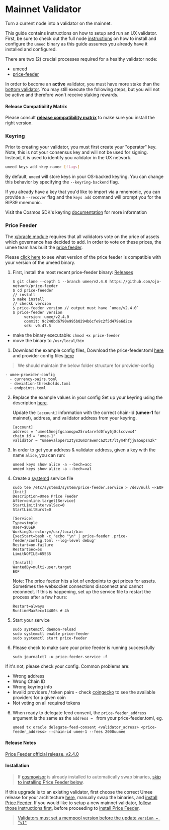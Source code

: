 # Mainnet Validator

Turn a current node into a validator on the mainnet.

This guide contains instructions on how to setup and run an UX validator. First, be sure to check out the full node [instructions](installing-umee-node.md) on how to install and configure the `umeed` binary as this guide assumes you already have it installed and configured.

There are two (2) crucial processes required for a healthy validator node:

- [umeed](installing-umee-node.md)
- [price-feeder](#price-feeder)

In order to become an **active** validator, you must have more stake than the [bottom validator](https://www.mintscan.io/umee/validators). You may still execute the following steps, but you will not be active and therefore won't receive staking rewards.

#### Release Compatibility Matrix

Please consult [**release compatibility matrix**](https://github.com/umee-network/umee/#release-compatibility-matrix) to make sure you install the right version.

### Keyring

Prior to creating your validator, you must first create your "operator" key. Note, this is not your consensus key and will not be used for signing. Instead, it is used to identify you validator in the UX network.

```bash
umeed keys add <key-name> [flags]
```

By default, `umeed` will store keys in your OS-backed keyring. You can change this behavior by specifying the `--keyring-backend` flag.

If you already have a key that you'd like to import via a mnemonic, you can provide a `--recover` flag and the `keys add` command will prompt you for the BIP39 mnemonic.

Visit the Cosmos SDK's keyring [documentation](https://docs.cosmos.network/v0.47/user/run-node/keyring) for more information

### Price Feeder

The [x/oracle module](https://github.com/umee-network/umee/blob/v6.3.0/x/oracle/README.md) requires that all validators vote on the price of assets which governance has decided to add. In order to vote on these prices, the umee team has built the [price feeder](https://github.com/ojo-network/price-feeder/tree/umee/v2.4.0).

Please [click here](https://github.com/umee-network/umee#release-compatibility-matrix) to see what version of the price feeder is compatible with your version of the umeed binary.

1. First, install the most recent price-feeder binary: [Releases](https://github.com/ojo-network/price-feeder/releases/tag/umee%2Fv2.4.0)
   ```
   $ git clone --depth 1 --branch umee/v2.4.0 https://github.com/ojo-network/price-feeder
   $ cd price-feeeder 
   // install 
   $ make install
   // checkk version
   $ price-feeder version // output must have `umee/v2.4.0`
   $ price-feeder version
        version: umee/v2.4.0
        commit: 9c240bd6790e995b0294b6cfe9c2f5d479e6d2ce
        sdk: v0.47.5
   ```
- make the binary executable: `chmod +x price-feeder`
- move the binary to `/usr/local/bin`

1. Download the example config files, Download the price-feeder.toml [here](https://github.com/ojo-network/price-feeder/blob/umee/v2.4.0/price-feeder.example.toml) and provider config files [here](https://github.com/ojo-network/price-feeder/tree/umee/v2.4.0/umee-provider-config)

>  We should maintain the below folder structure for provider-config

    - umee-provider-config
      - currency-pairs.toml     
      - deviation-thresholds.toml
      - endpoints.toml

2.  Replace the example values in your config
    Set up your keyring using the description [here](https://github.com/umee-network/umee/tree/main/price-feeder#keyring-1).

    Update the `[account]` information with the correct chain-id (**umee-1** for mainnet), address, and validator address from your keyring.

        [account]
        address = "umee15nejfgcaanqpw25ru4arvfd0fwy6j8clccvwx4"
        chain_id = "umee-1"
        validator = "umeevaloper12tysz6mzrawenca2t3t7ltym4hfjj8a5upsn2k"

3.  In order to get your address & validator address, given a key with the name `alice`, you can run:

        umeed keys show alice -a --bech=acc
        umeed keys show alice -a --bech=val

4.  Create a [systemd](https://systemd.io/) service file

        sudo tee /etc/systemd/system/price-feeder.service > /dev/null <<EOF
        [Unit]
        Description=Umee Price Feeder
        After=online.target[Service]
        StartLimitIntervalSec=0
        StartLimitBurst=0

        [Service]
        Type=simple
        User=$USER
        WorkingDirectory=/usr/local/bin
        ExecStart=bash -c 'echo "\n" | price-feeder .price-feeder/config.toml --log-level debug'
        Restart=on-failure
        RestartSec=5s
        LimitNOFILE=65535

        [Install]
        WantedBy=multi-user.target
        EOF

    Note: The price feeder hits a lot of endpoints to get prices for assets. Sometimes the websocket connections disconnect and cannot reconnect. If this is happening, set up the service file to restart the process after a few hours:

        Restart=always
        RuntimeMaxSec=14400s # 4h

4.  Start your service

        sudo systemctl daemon-reload
        sudo systemctl enable price-feeder
        sudo systemctl start price-feeder

5.  Please check to make sure your price feeder is running successfully

        sudo journalctl -u price-feeder.service -f

If it's not, please check your config. Common problems are:

- Wrong address
- Wrong Chain ID
- Wrong keyring info
- Invalid providers / token pairs - check [coingecko](https://www.coingecko.com/en/coins/umee#markets) to see the available providers for a given coin
- Not voting on all required tokens

6.  When ready to delegate feed consent, the `price-feeder_address` argument is the same as the `address = ` from your price-feeder.toml, eg.

        umeed tx oracle delegate-feed-consent <validator_adress> <price-feeder_address> --chain-id umee-1 --fees 2000uumee

#### Release Notes

[Price Feeder official release, v2.4.0](https://github.com/ojo-network/price-feeder/releases/tag/umee%2Fv2.4.0)

#### Installation

> If [cosmovisor](/developers/joining-mainnet.html#cosmovisor) is already installed to automatically swap binaries, [skip to installing Price Feeder below](#price-feeder).

If this upgrade is to an existing validator, first choose the correct Umee release for your architecture [here](https://github.com/umee-network/umee/releases/), manually swap the binaries, and [install Price Feeder](#price-feeder).
If you would like to setup a new mainnet validator, [follow those instructions first](#mainnet-validator), before proceeding to [install Price Feeder](#price-feeder).

> [Validators must set a mempool version before the update `version = "v1"`](https://github.com/umee-network/umee/pull/1427/files)
